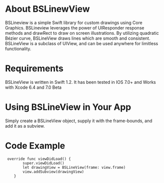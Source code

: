 # About BSLinewView
BSLineview is a simple Swift library for custom drawings using Core Graphics. BSLineview leverages the power of UIResponder response methods and drawRect to draw on screen illustrations. By utilizing quadratic Bézier curve, BSLineView draws lines which are smooth and consistent. BSLineView is a subclass of UIView, and can be used anywhere for limitless functionality.

# Requirements
BSLineView is written in Swift 1.2. It has been tested in IOS 7.0+ and Works with Xcode 6.4 and 7.0 Beta

# Using BSLineView in Your App
Simply create a BSLineView object, supply it with the frame-bounds, and add it as a subview.

# Code Example

     override func viewDidLoad() {
            super.viewDidLoad()
            let drawingView = BSLineView(frame: view.frame)
            view.addSubview(drawingView)
        }
        
